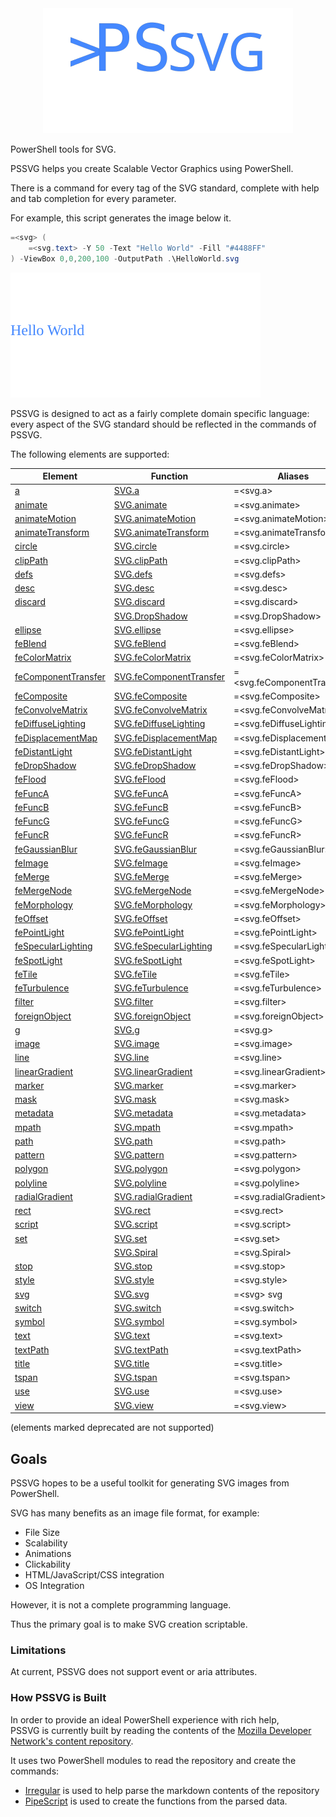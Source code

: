 <div align='center'>
<img src='Assets/PSSVG.svg' />
</div>

PowerShell tools for SVG.

PSSVG helps you create Scalable Vector Graphics using PowerShell.


There is a command for every tag of the SVG standard, complete with help and tab completion for every parameter.


For example, this script generates the image below it.

~~~PowerShell
=<svg> (
    =<svg.text> -Y 50 -Text "Hello World" -Fill "#4488FF"
) -ViewBox 0,0,200,100 -OutputPath .\HelloWorld.svg
~~~
![HelloWorld](HelloWorld.svg)

PSSVG is designed to act as a fairly complete domain specific language:  every aspect of the SVG standard should be reflected in the commands of PSSVG.

The following elements are supported:


|Element                                               |Function                                              |Aliases                         |
|------------------------------------------------------|------------------------------------------------------|--------------------------------|
|[a](docs/SVG.a.md)                                    |[SVG.a](SVG.a.ps1)                                    |=&lt;svg.a&gt;                  |
|[animate](docs/SVG.animate.md)                        |[SVG.animate](SVG.animate.ps1)                        |=&lt;svg.animate&gt;            |
|[animateMotion](docs/SVG.animateMotion.md)            |[SVG.animateMotion](SVG.animateMotion.ps1)            |=&lt;svg.animateMotion&gt;      |
|[animateTransform](docs/SVG.animateTransform.md)      |[SVG.animateTransform](SVG.animateTransform.ps1)      |=&lt;svg.animateTransform&gt;   |
|[circle](docs/SVG.circle.md)                          |[SVG.circle](SVG.circle.ps1)                          |=&lt;svg.circle&gt;             |
|[clipPath](docs/SVG.clipPath.md)                      |[SVG.clipPath](SVG.clipPath.ps1)                      |=&lt;svg.clipPath&gt;           |
|[defs](docs/SVG.defs.md)                              |[SVG.defs](SVG.defs.ps1)                              |=&lt;svg.defs&gt;               |
|[desc](docs/SVG.desc.md)                              |[SVG.desc](SVG.desc.ps1)                              |=&lt;svg.desc&gt;               |
|[discard](docs/SVG.discard.md)                        |[SVG.discard](SVG.discard.ps1)                        |=&lt;svg.discard&gt;            |
|[](docs/SVG.DropShadow.md)                            |[SVG.DropShadow](SVG.DropShadow.ps1)                  |=&lt;svg.DropShadow&gt;         |
|[ellipse](docs/SVG.ellipse.md)                        |[SVG.ellipse](SVG.ellipse.ps1)                        |=&lt;svg.ellipse&gt;            |
|[feBlend](docs/SVG.feBlend.md)                        |[SVG.feBlend](SVG.feBlend.ps1)                        |=&lt;svg.feBlend&gt;            |
|[feColorMatrix](docs/SVG.feColorMatrix.md)            |[SVG.feColorMatrix](SVG.feColorMatrix.ps1)            |=&lt;svg.feColorMatrix&gt;      |
|[feComponentTransfer](docs/SVG.feComponentTransfer.md)|[SVG.feComponentTransfer](SVG.feComponentTransfer.ps1)|=&lt;svg.feComponentTransfer&gt;|
|[feComposite](docs/SVG.feComposite.md)                |[SVG.feComposite](SVG.feComposite.ps1)                |=&lt;svg.feComposite&gt;        |
|[feConvolveMatrix](docs/SVG.feConvolveMatrix.md)      |[SVG.feConvolveMatrix](SVG.feConvolveMatrix.ps1)      |=&lt;svg.feConvolveMatrix&gt;   |
|[feDiffuseLighting](docs/SVG.feDiffuseLighting.md)    |[SVG.feDiffuseLighting](SVG.feDiffuseLighting.ps1)    |=&lt;svg.feDiffuseLighting&gt;  |
|[feDisplacementMap](docs/SVG.feDisplacementMap.md)    |[SVG.feDisplacementMap](SVG.feDisplacementMap.ps1)    |=&lt;svg.feDisplacementMap&gt;  |
|[feDistantLight](docs/SVG.feDistantLight.md)          |[SVG.feDistantLight](SVG.feDistantLight.ps1)          |=&lt;svg.feDistantLight&gt;     |
|[feDropShadow](docs/SVG.feDropShadow.md)              |[SVG.feDropShadow](SVG.feDropShadow.ps1)              |=&lt;svg.feDropShadow&gt;       |
|[feFlood](docs/SVG.feFlood.md)                        |[SVG.feFlood](SVG.feFlood.ps1)                        |=&lt;svg.feFlood&gt;            |
|[feFuncA](docs/SVG.feFuncA.md)                        |[SVG.feFuncA](SVG.feFuncA.ps1)                        |=&lt;svg.feFuncA&gt;            |
|[feFuncB](docs/SVG.feFuncB.md)                        |[SVG.feFuncB](SVG.feFuncB.ps1)                        |=&lt;svg.feFuncB&gt;            |
|[feFuncG](docs/SVG.feFuncG.md)                        |[SVG.feFuncG](SVG.feFuncG.ps1)                        |=&lt;svg.feFuncG&gt;            |
|[feFuncR](docs/SVG.feFuncR.md)                        |[SVG.feFuncR](SVG.feFuncR.ps1)                        |=&lt;svg.feFuncR&gt;            |
|[feGaussianBlur](docs/SVG.feGaussianBlur.md)          |[SVG.feGaussianBlur](SVG.feGaussianBlur.ps1)          |=&lt;svg.feGaussianBlur&gt;     |
|[feImage](docs/SVG.feImage.md)                        |[SVG.feImage](SVG.feImage.ps1)                        |=&lt;svg.feImage&gt;            |
|[feMerge](docs/SVG.feMerge.md)                        |[SVG.feMerge](SVG.feMerge.ps1)                        |=&lt;svg.feMerge&gt;            |
|[feMergeNode](docs/SVG.feMergeNode.md)                |[SVG.feMergeNode](SVG.feMergeNode.ps1)                |=&lt;svg.feMergeNode&gt;        |
|[feMorphology](docs/SVG.feMorphology.md)              |[SVG.feMorphology](SVG.feMorphology.ps1)              |=&lt;svg.feMorphology&gt;       |
|[feOffset](docs/SVG.feOffset.md)                      |[SVG.feOffset](SVG.feOffset.ps1)                      |=&lt;svg.feOffset&gt;           |
|[fePointLight](docs/SVG.fePointLight.md)              |[SVG.fePointLight](SVG.fePointLight.ps1)              |=&lt;svg.fePointLight&gt;       |
|[feSpecularLighting](docs/SVG.feSpecularLighting.md)  |[SVG.feSpecularLighting](SVG.feSpecularLighting.ps1)  |=&lt;svg.feSpecularLighting&gt; |
|[feSpotLight](docs/SVG.feSpotLight.md)                |[SVG.feSpotLight](SVG.feSpotLight.ps1)                |=&lt;svg.feSpotLight&gt;        |
|[feTile](docs/SVG.feTile.md)                          |[SVG.feTile](SVG.feTile.ps1)                          |=&lt;svg.feTile&gt;             |
|[feTurbulence](docs/SVG.feTurbulence.md)              |[SVG.feTurbulence](SVG.feTurbulence.ps1)              |=&lt;svg.feTurbulence&gt;       |
|[filter](docs/SVG.filter.md)                          |[SVG.filter](SVG.filter.ps1)                          |=&lt;svg.filter&gt;             |
|[foreignObject](docs/SVG.foreignObject.md)            |[SVG.foreignObject](SVG.foreignObject.ps1)            |=&lt;svg.foreignObject&gt;      |
|[g](docs/SVG.g.md)                                    |[SVG.g](SVG.g.ps1)                                    |=&lt;svg.g&gt;                  |
|[image](docs/SVG.image.md)                            |[SVG.image](SVG.image.ps1)                            |=&lt;svg.image&gt;              |
|[line](docs/SVG.line.md)                              |[SVG.line](SVG.line.ps1)                              |=&lt;svg.line&gt;               |
|[linearGradient](docs/SVG.linearGradient.md)          |[SVG.linearGradient](SVG.linearGradient.ps1)          |=&lt;svg.linearGradient&gt;     |
|[marker](docs/SVG.marker.md)                          |[SVG.marker](SVG.marker.ps1)                          |=&lt;svg.marker&gt;             |
|[mask](docs/SVG.mask.md)                              |[SVG.mask](SVG.mask.ps1)                              |=&lt;svg.mask&gt;               |
|[metadata](docs/SVG.metadata.md)                      |[SVG.metadata](SVG.metadata.ps1)                      |=&lt;svg.metadata&gt;           |
|[mpath](docs/SVG.mpath.md)                            |[SVG.mpath](SVG.mpath.ps1)                            |=&lt;svg.mpath&gt;              |
|[path](docs/SVG.path.md)                              |[SVG.path](SVG.path.ps1)                              |=&lt;svg.path&gt;               |
|[pattern](docs/SVG.pattern.md)                        |[SVG.pattern](SVG.pattern.ps1)                        |=&lt;svg.pattern&gt;            |
|[polygon](docs/SVG.polygon.md)                        |[SVG.polygon](SVG.polygon.ps1)                        |=&lt;svg.polygon&gt;            |
|[polyline](docs/SVG.polyline.md)                      |[SVG.polyline](SVG.polyline.ps1)                      |=&lt;svg.polyline&gt;           |
|[radialGradient](docs/SVG.radialGradient.md)          |[SVG.radialGradient](SVG.radialGradient.ps1)          |=&lt;svg.radialGradient&gt;     |
|[rect](docs/SVG.rect.md)                              |[SVG.rect](SVG.rect.ps1)                              |=&lt;svg.rect&gt;               |
|[script](docs/SVG.script.md)                          |[SVG.script](SVG.script.ps1)                          |=&lt;svg.script&gt;             |
|[set](docs/SVG.set.md)                                |[SVG.set](SVG.set.ps1)                                |=&lt;svg.set&gt;                |
|[](docs/SVG.Spiral.md)                                |[SVG.Spiral](SVG.Spiral.ps1)                          |=&lt;svg.Spiral&gt;             |
|[stop](docs/SVG.stop.md)                              |[SVG.stop](SVG.stop.ps1)                              |=&lt;svg.stop&gt;               |
|[style](docs/SVG.style.md)                            |[SVG.style](SVG.style.ps1)                            |=&lt;svg.style&gt;              |
|[svg](docs/SVG.svg.md)                                |[SVG.svg](SVG.svg.ps1)                                |=&lt;svg&gt; svg                |
|[switch](docs/SVG.switch.md)                          |[SVG.switch](SVG.switch.ps1)                          |=&lt;svg.switch&gt;             |
|[symbol](docs/SVG.symbol.md)                          |[SVG.symbol](SVG.symbol.ps1)                          |=&lt;svg.symbol&gt;             |
|[text](docs/SVG.text.md)                              |[SVG.text](SVG.text.ps1)                              |=&lt;svg.text&gt;               |
|[textPath](docs/SVG.textPath.md)                      |[SVG.textPath](SVG.textPath.ps1)                      |=&lt;svg.textPath&gt;           |
|[title](docs/SVG.title.md)                            |[SVG.title](SVG.title.ps1)                            |=&lt;svg.title&gt;              |
|[tspan](docs/SVG.tspan.md)                            |[SVG.tspan](SVG.tspan.ps1)                            |=&lt;svg.tspan&gt;              |
|[use](docs/SVG.use.md)                                |[SVG.use](SVG.use.ps1)                                |=&lt;svg.use&gt;                |
|[view](docs/SVG.view.md)                              |[SVG.view](SVG.view.ps1)                              |=&lt;svg.view&gt;               |



(elements marked deprecated are not supported)

## Goals

PSSVG hopes to be a useful toolkit for generating SVG images from PowerShell.

SVG has many benefits as an image file format, for example:
* File Size
* Scalability
* Animations
* Clickability
* HTML/JavaScript/CSS integration
* OS Integration

However, it is not a complete programming language.

Thus the primary goal is to make SVG creation scriptable.

### Limitations 

At current, PSSVG does not support event or aria attributes.

### How PSSVG is Built

In order to provide an ideal PowerShell experience with rich help,  
PSSVG is currently built by reading the contents of the [Mozilla Developer Network's content repository](https://github.com/mdn/content).

It uses two PowerShell modules to read the repository and create the commands:

* [Irregular](https://github.com/StartAutomating/Irregular) is used to help parse the markdown contents of the repository
* [PipeScript](https://github.com/StartAutomating/PipeScript) is used to create the functions from the parsed data.




